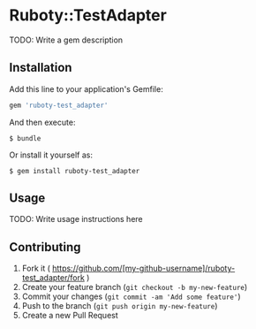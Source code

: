 # Ruboty::TestAdapter

TODO: Write a gem description

## Installation

Add this line to your application's Gemfile:

```ruby
gem 'ruboty-test_adapter'
```

And then execute:

    $ bundle

Or install it yourself as:

    $ gem install ruboty-test_adapter

## Usage

TODO: Write usage instructions here

## Contributing

1. Fork it ( https://github.com/[my-github-username]/ruboty-test_adapter/fork )
2. Create your feature branch (`git checkout -b my-new-feature`)
3. Commit your changes (`git commit -am 'Add some feature'`)
4. Push to the branch (`git push origin my-new-feature`)
5. Create a new Pull Request
